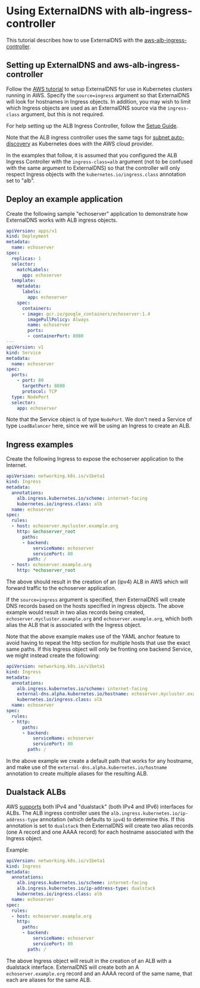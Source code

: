 # Using ExternalDNS with alb-ingress-controller

This tutorial describes how to use ExternalDNS with the [aws-alb-ingress-controller][1].

[1]: https://kubernetes-sigs.github.io/aws-alb-ingress-controller/

## Setting up ExternalDNS and aws-alb-ingress-controller

Follow the [AWS tutorial](aws.md) to setup ExternalDNS for use in Kubernetes clusters
running in AWS. Specify the `source=ingress` argument so that ExternalDNS will look
for hostnames in Ingress objects. In addition, you may wish to limit which Ingress
objects are used as an ExternalDNS source via the `ingress-class` argument, but
this is not required.

For help setting up the ALB Ingress Controller, follow the [Setup Guide][2].

[2]: https://kubernetes-sigs.github.io/aws-alb-ingress-controller/guide/controller/setup/

Note that the ALB ingress controller uses the same tags for [subnet auto-discovery][3]
as Kubernetes does with the AWS cloud provider.

[3]: https://kubernetes-sigs.github.io/aws-alb-ingress-controller/guide/controller/config/#subnet-auto-discovery

In the examples that follow, it is assumed that you configured the ALB Ingress
Controller with the `ingress-class=alb` argument (not to be confused with the
same argument to ExternalDNS) so that the controller will only respect Ingress
objects with the `kubernetes.io/ingress.class` annotation set to "alb".

## Deploy an example application

Create the following sample "echoserver" application to demonstrate how
ExternalDNS works with ALB ingress objects.

```yaml
apiVersion: apps/v1
kind: Deployment
metadata:
  name: echoserver
spec:
  replicas: 1
  selector:
    matchLabels:
      app: echoserver
  template:
    metadata:
      labels:
        app: echoserver
    spec:
      containers:
      - image: gcr.io/google_containers/echoserver:1.4
        imagePullPolicy: Always
        name: echoserver
        ports:
        - containerPort: 8080
---
apiVersion: v1
kind: Service
metadata:
  name: echoserver
spec:
  ports:
    - port: 80
      targetPort: 8080
      protocol: TCP
  type: NodePort
  selector:
    app: echoserver
```

Note that the Service object is of type `NodePort`. We don't need a Service of
type `LoadBalancer` here, since we will be using an Ingress to create an ALB.

## Ingress examples

Create the following Ingress to expose the echoserver application to the Internet.

```yaml
apiVersion: networking.k8s.io/v1beta1
kind: Ingress
metadata:
  annotations:
    alb.ingress.kubernetes.io/scheme: internet-facing
    kubernetes.io/ingress.class: alb
  name: echoserver
spec:
  rules:
  - host: echoserver.mycluster.example.org
    http: &echoserver_root
      paths:
      - backend:
          serviceName: echoserver
          servicePort: 80
        path: /
  - host: echoserver.example.org
    http: *echoserver_root
```

The above should result in the creation of an (ipv4) ALB in AWS which will forward
traffic to the echoserver application.

If the `source=ingress` argument is specified, then ExternalDNS will create DNS
records based on the hosts specified in ingress objects. The above example would
result in two alias records being created, `echoserver.mycluster.example.org` and
`echoserver.example.org`, which both alias the ALB that is associated with the
Ingress object.

Note that the above example makes use of the YAML anchor feature to avoid having
to repeat the http section for multiple hosts that use the exact same paths. If
this Ingress object will only be fronting one backend Service, we might instead
create the following:

```yaml
apiVersion: networking.k8s.io/v1beta1
kind: Ingress
metadata:
  annotations:
    alb.ingress.kubernetes.io/scheme: internet-facing
    external-dns.alpha.kubernetes.io/hostname: echoserver.mycluster.example.org, echoserver.example.org
    kubernetes.io/ingress.class: alb
  name: echoserver
spec:
  rules:
  - http:
      paths:
      - backend:
          serviceName: echoserver
          servicePort: 80
        path: /
```

In the above example we create a default path that works for any hostname, and
make use of the `external-dns.alpha.kubernetes.io/hostname` annotation to create
multiple aliases for the resulting ALB.

## Dualstack ALBs

AWS [supports][4] both IPv4 and "dualstack" (both IPv4 and IPv6) interfaces for ALBs.
The ALB ingress controller uses the `alb.ingress.kubernetes.io/ip-address-type`
annotation (which defaults to `ipv4`) to determine this. If this annotation is
set to `dualstack` then ExternalDNS will create two alias records (one A record
and one AAAA record) for each hostname associated with the Ingress object.

[4]: https://docs.aws.amazon.com/elasticloadbalancing/latest/application/application-load-balancers.html#ip-address-type

Example:

```yaml
apiVersion: networking.k8s.io/v1beta1
kind: Ingress
metadata:
  annotations:
    alb.ingress.kubernetes.io/scheme: internet-facing
    alb.ingress.kubernetes.io/ip-address-type: dualstack
    kubernetes.io/ingress.class: alb
  name: echoserver
spec:
  rules:
  - host: echoserver.example.org
    http:
      paths:
      - backend:
          serviceName: echoserver
          servicePort: 80
        path: /
```

The above Ingress object will result in the creation of an ALB with a dualstack
interface. ExternalDNS will create both an A `echoserver.example.org` record and
an AAAA record of the same name, that each are aliases for the same ALB.
